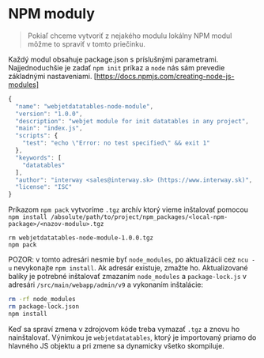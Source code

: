 # NPM moduly

> Pokiaľ chceme vytvoriť z nejakého modulu lokálny NPM modul môžme to spraviť v tomto priečinku.

Každý modul obsahuje package.json s príslušnými parametrami. Najjednoduchšie je zadať `npm init` príkaz a ```node``` nás sám prevedie základnými nastaveniami. [https://docs.npmjs.com/creating-node-js-modules]

``` javascript
{
  "name": "webjetdatatables-node-module",
  "version": "1.0.0",
  "description": "webjet module for init datatables in any project",
  "main": "index.js",
  "scripts": {
    "test": "echo \"Error: no test specified\" && exit 1"
  },
  "keywords": [
    "datatables"
  ],
  "author": "interway <sales@interway.sk> (https://www.interway.sk)",
  "license": "ISC"
}
```

Príkazom ```npm pack``` vytvoríme ```.tgz``` archív ktorý vieme inštalovať pomocou ```npm install /absolute/path/to/project/npm_packages/<local-npm-package>/<nazov-modulu>.tgz```

```shell
rm webjetdatatables-node-module-1.0.0.tgz
npm pack
```

POZOR: v tomto adresári nesmie byť ```node_modules```, po aktualizácii cez ```ncu -u``` nevykonajte ```npm install```. Ak adresár existuje, zmažte ho. Aktualizované balíky je potrebné inštalovať zmazaním ```node_modules``` a ```package-lock.js``` v adresári ```/src/main/webapp/admin/v9``` a vykonaním inštalácie:

```sh
rm -rf node_modules
rm package-lock.json
npm install
```

Keď sa spraví zmena v zdrojovom kóde treba vymazať ```.tgz``` a znovu ho nainštalovať. Výnimkou je ```webjetdatatables```, ktorý je importovaný priamo do hlavného JS objektu a pri zmene sa dynamicky všetko skompiluje.